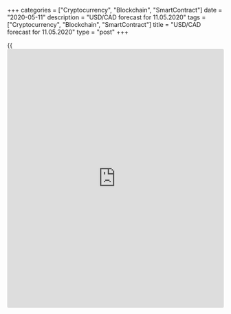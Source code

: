 +++
categories = ["Cryptocurrency", "Blockchain", "SmartContract"]
date = "2020-05-11"
description = "USD/CAD forecast for 11.05.2020"
tags = ["Cryptocurrency", "Blockchain", "SmartContract"]
title = "USD/CAD forecast for 11.05.2020"
type = "post"
+++

{{<iframe id="large-banner" src="https://www.bounty.group/#slide=2.0" width="100%" height="600" scrolling="no" style="border: 0px solid rgb(216, 221, 230); border-radius: 3px;">}}

May 11, 2020

May 11, 2020

Loonie believes in friendshipDmitri Demidenko

## USD/CAD is down as loonie is supported by its friends, oil and the
S&P 500

When the WTI futures were down below zero, the Canadian dollar seemed to
achieve something impossible. It remained stable, which is nonsense for
the currency of an oil-exporting county. Nonetheless, a weaker
correlation between the [USD/CAD][1] and the WTI has natural reasons.
The oil price dropped so deep that all the negative resulted from the
huge decline in the global demand and the increase of the supply due to
the war between Russia and Saudi Arabia should have been priced in the
loonie’s rate. That is why I [recommended][2] selling the [USD/CAD][1]
on the rise. At that time, the pair was trading above 1.42.

 **Dynamics of correlation between CAD and oil**

![LiteForex: USD/CAD forecast for 11.05.2020][3]

 _Source: Bloomberg_

Although the loonie is stable, the [investor](https://www.fintechee.com/tutorial-for-forex-trading/investor-mode/)s are rather bearish on the
CAD. According to the Bank of Nova Scotia, the major problems of the
Canadian dollar result not from the oil price changes, but the reaction
of Canada’s economy to the pandemic. Rosenberg Research & Associates
says the loonie may drop from the current 71 cents to 60 cents amid the
capital outflow from Canada’s stock market. Currently, only Germany and
Canada have the highest credit rating among the G7 countries. However,
the huge fiscal and monetary stimulus will result in the growth of the
public debt (the current debt-to-GDP ratio is 89%), the downgrading of
the credit rating, and the outflow of the foreign capital from Canada’s
markets. In fact, Canada’s government and central bank have spent quite
a lot to fight with the economic fallout of the pandemic. For example, a
sharp cut of the interest rate and the launch of QE worth CA$260 billion
for the first time. Therefore, the BoC balance sheet started expanding.

 **Dynamics of BoC balance sheet**

![LiteForex: USD/CAD forecast for 11.05.2020][4]

 _Source: Bloomberg_

I must admit the Canadian domestic data are getting weaker. The
unemployment rate was up from 7.8% to 13% in April, which is very close
to its all-time high of 13.1% recorded in 1982. Over the past two
months, the economy has lost about 3 million jobs, which is equal to the
growth featured over the past 15 years. About a third of the people who
make up the labor force are either unemployed or their resources are not
used.

Canada’s exports in March featured the worst drop since 2009 (-4.7%)
amid the oil price crash and the decline on foreign demand due to ti the
pandemic; imports were down by 3.5% Y-o-Y, which boosted Canada’s
foreign trade deficit from CA$894 million to CA$1.4 billion. The trade
volume has declined to the lowest level since 2018.

 **Dynamics of Canada’s exports**

![LiteForex: USD/CAD forecast for 11.05.2020][5]

 _Source: Bloomberg_

Of course, domestic data are weak in Canada, but the situation is the
same in other countries. For example, the U.S. economic situation is not
better than that in Canada. The derivatives market bets on the Fed’s
rate cut below zero by June 2021, and the current economic downturn is
often compared to the Great Depression of the 1930s. The U.S. monetary
and fiscal stimulus is not less than in Canada, so the U.S. credit
rating is also can be downgraded, and the risk is not lower than that in
Canada.

The loonie is supported by oil and the US stock indexes. If the S&P 500,
Brent and WTI continue trading up, and the [USD/CAD][1] breaks through
the support at 1.385, the pair should continue falling.

* * *

P.S. Did you like my article? Share it in social networks: it will be
the best “thank you" :)

Ask me questions and comment below. I’ll be glad to answer your
questions and give necessary explanations.

 **Useful links:**

  * I recommend trying to trade with a reliable broker [here][6]. The system allows you to trade by yourself or copy successful traders from all across the globe.
  * Use my promo-code BLOG for getting deposit bonus 50% on LiteForex platform. Just enter this code in the appropriate field while [depositing][7] your trading account.
  * Telegram channel with high-quality analytics, Forex reviews, training articles, and other useful things for traders <t.me/liteforex>



## Price chart of USDCAD in real time mode

![Loonie believes in friendship][8]

The content of this article reflects the author’s opinion and does not
necessarily reflect the official position of LiteForex. The material
published on this page is provided for informational purposes only and
should not be considered as the provision of investment advice for the
purposes of Directive 2004/39/EC.

Rate this article:

{{value}}

( {{count}} {{title}} )

   1. my.liteforex.com/trading/chart?symbol=USDCAD&returnUrl=true
   2. www.liteforex.com/blog/analysts-opinions/oil-got-into-trouble/
   3. cdn.liteforex.com/cache/uploads/blog_post/fundamental_analysis/usdcad-wti-11-05-20.jpg?w=30&s=e930f5da454d10814aa6244a4329d00b
   4. cdn.liteforex.com/cache/uploads/blog_post/fundamental_analysis/balance-bank-canada-11-05-20.jpg?w=30&s=dd43e94e1024638585552704eb106ddd
   5. cdn.liteforex.com/cache/uploads/blog_post/fundamental_analysis/canadian-export-11-05-20.jpg?w=30&s=d8e95cee2380cc0630eff05359faf5b6
   6. my.liteforex.com/?category=analysts-opinions&slug=loonie-believes-in-friendship&openPopup=%2Fregistration%2Fpopup&utm_source=blog&utm_medium=article&utm_campaign=bonus
   7. my.liteforex.com/deposit/?category=analysts-opinions&slug=loonie-believes-in-friendship&promo_code=BLOG&utm_source=blog&utm_medium=article&utm_campaign=bonus
   8. cdn.liteforex.com/cache/uploads/blog_post/fundamental_analysis/liteforex-blog-usdcad-11-05-20.jpg?q=75&w=1000&s=ad64fb38e1aefa5693d100a2828e97b8